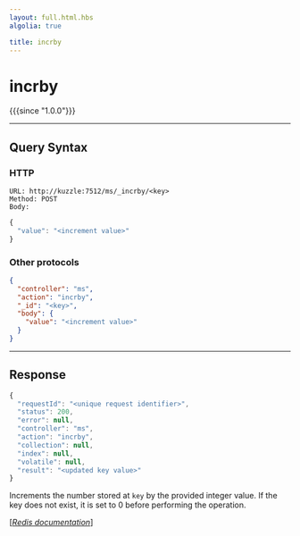 ```yaml
---
layout: full.html.hbs
algolia: true

title: incrby
---
```


# incrby

{{{since "1.0.0"}}}



---

## Query Syntax

### HTTP

```http
URL: http://kuzzle:7512/ms/_incrby/<key>
Method: POST  
Body:
```


```js
{
  "value": "<increment value>"
}
```



### Other protocols


```json
{
  "controller": "ms",
  "action": "incrby",
  "_id": "<key>",
  "body": {
    "value": "<increment value>"
  }
}
```

---

## Response

```javascript
{
  "requestId": "<unique request identifier>",
  "status": 200,
  "error": null,
  "controller": "ms",
  "action": "incrby",
  "collection": null,
  "index": null,
  "volatile": null,
  "result": "<updated key value>"
}
```

Increments the number stored at `key` by the provided integer value. If the key does not exist, it is set to 0 before performing the operation.

[[_Redis documentation_]](https://redis.io/commands/incrby)
